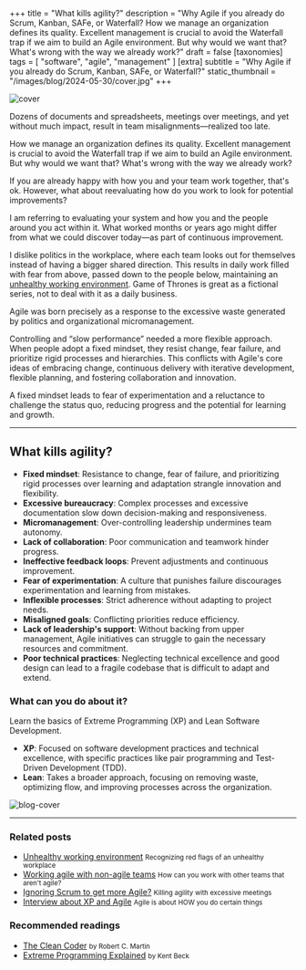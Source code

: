 +++
title = "What kills agility?"
description = "Why Agile if you already do Scrum, Kanban, SAFe, or Waterfall? How we manage an organization defines its quality. Excellent management is crucial to avoid the Waterfall trap if we aim to build an Agile environment. But why would we want that? What's wrong with the way we already work?"
draft = false
[taxonomies]
tags = [ "software", "agile", "management" ]
[extra]
subtitle = "Why Agile if you already do Scrum, Kanban, SAFe, or Waterfall?"
static_thumbnail = "/images/blog/2024-05-30/cover.jpg"
+++

![cover](/images/blog/2024-05-30/cover.jpg)

Dozens of documents and spreadsheets, meetings over meetings, and yet without much impact, result in team misalignments—realized too late.

How we manage an organization defines its quality. Excellent management is crucial to avoid the Waterfall trap if we aim to build an Agile environment. But why would we want that? What's wrong with the way we already work?

<!-- more -->

If you are already happy with how you and your team work together, that's ok. However, what about reevaluating how do you work to look for potential improvements?

I am referring to evaluating your system and how you and the people around you act within it. What worked months or years ago might differ from what we could discover today—as part of continuous improvement.

I dislike politics in the workplace, where each team looks out for themselves instead of having a bigger shared direction. This results in daily work filled with fear from above, passed down to the people below, maintaining an [unhealthy working environment](/blog/unhealthy-working-environment). Game of Thrones is great as a fictional series, not to deal with it as a daily business.

Agile was born precisely as a response to the excessive waste generated by politics and organizational micromanagement.

Controlling and “slow performance” needed a more flexible approach. When people adopt a fixed mindset, they resist change, fear failure, and prioritize rigid processes and hierarchies. This conflicts with Agile's core ideas of embracing change, continuous delivery with iterative development, flexible planning, and fostering collaboration and innovation.

A fixed mindset leads to fear of experimentation and a reluctance to challenge the status quo, reducing progress and the potential for learning and growth.

---

## What kills agility?

- **Fixed mindset**: Resistance to change, fear of failure, and prioritizing rigid processes over learning and adaptation strangle innovation and flexibility.
- **Excessive bureaucracy**: Complex processes and excessive documentation slow down decision-making and responsiveness.
- **Micromanagement**: Over-controlling leadership undermines team autonomy.
- **Lack of collaboration**: Poor communication and teamwork hinder progress.
- **Ineffective feedback loops**: Prevent adjustments and continuous improvement.
- **Fear of experimentation**: A culture that punishes failure discourages experimentation and learning from mistakes.
- **Inflexible processes**: Strict adherence without adapting to project needs.
- **Misaligned goals**: Conflicting priorities reduce efficiency.
- **Lack of leadership's support**: Without backing from upper management, Agile initiatives can struggle to gain the necessary resources and commitment.
- **Poor technical practices**: Neglecting technical excellence and good design can lead to a fragile codebase that is difficult to adapt and extend.

### What can you do about it?

Learn the basics of Extreme Programming (XP) and Lean Software Development.

- **XP**: Focused on software development practices and technical excellence, with specific practices like pair programming and Test-Driven Development (TDD).
- **Lean**: Takes a broader approach, focusing on removing waste, optimizing flow, and improving processes across the organization.

![blog-cover](/images/blog/2024-05-30/footer.jpg)

---

### Related posts

- [Unhealthy working environment](/blog/unhealthy-working-environment) <small>Recognizing red flags of an unhealthy workplace</small>
- [Working agile with non-agile teams](/blog/working-agile-with-non-agile-teams/) <small>How can you work with other teams that aren't agile?</small>
- [Ignoring Scrum to get more Agile?](/blog/ignoring-scrum-to-get-more-agile/) <small>Killing agility with excessive meetings</small>
- [Interview about XP and Agile](/blog/interview-about-xp-and-agile/) <small>Agile is about HOW you do certain things</small>

### Recommended readings

- [The Clean Coder](/readings/the-clean-coder/) <small>by Robert C. Martin</small>
- [Extreme Programming Explained](/readings/xp-embrace-change/) <small>by Kent Beck</small>
